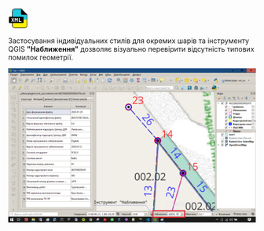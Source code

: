 [![index.md](images/icon.png)](./)

Застосування індивідуальних стилів для окремих шарів та інструменту QGIS **"Наближення"** дозволяє візуально перевірити відсутність типових помилок геометрії.

<img src="images/zoom.png" >
